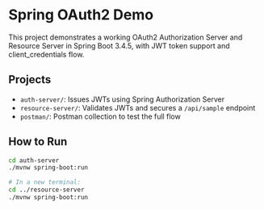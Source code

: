 # Spring OAuth2 Demo

This project demonstrates a working OAuth2 Authorization Server and Resource Server in Spring Boot 3.4.5, with JWT token support and client_credentials flow.

## Projects

- `auth-server/`: Issues JWTs using Spring Authorization Server
- `resource-server/`: Validates JWTs and secures a `/api/sample` endpoint
- `postman/`: Postman collection to test the full flow

## How to Run

```bash
cd auth-server
./mvnw spring-boot:run

# In a new terminal:
cd ../resource-server
./mvnw spring-boot:run

